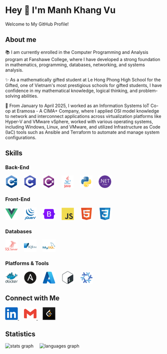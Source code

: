 # Hey 👋 I'm Manh Khang Vu

Welcome to My GitHub Profile!

## About me

📚 I am currently enrolled in the Computer Programming and Analysis program at Fanshawe College, where I have developed a strong foundation in mathematics, programming, databases, networking, and systems analysis.

✨ As a mathematically gifted student at Le Hong Phong High School for the Gifted, one of Vietnam's most prestigious schools for gifted students, I have confidence in my mathematical knowledge, logical thinking, and problem-solving abilities.

💼 From January to April 2025, I worked as an Information Systems IoT Co-op at Eramosa - A CIMA+ Company, where I applied OSI model knowledge to network and interconnect applications across virtualization platforms like Hyper-V and VMware vSphere, worked with various operating systems, including Windows, Linux, and VMware, and utilized Infrastructure as Code (IaC) tools such as Ansible and Terraform to automate and manage system configurations.

## Skills

### Back-End

<div>
  <img src="images/skills/cplusplus.png" height="40" alt="cplusplus logo"/>
  <img width="12"/>
  <img src="images/skills/c.png" height="40" alt="c logo"/>
  <img width="12"/>
  <img src="images/skills/csharp.png" height="40" alt="csharp logo"/>
  <img width="12"/>
  <img src="images/skills/java.png" height="40" alt="java logo"/>
  <img width="12"/>
  <img src="images/skills/python.png" height="40" alt="python logo"/>
  <img width="12"/>
  <img src="images/skills/dotnetcore.png" height="40" alt="dotnetcore logo"/>
</div>

### Front-End

<div>
  <img src="images/skills/vuejs.png" height="40" alt="vuejs logo"/>
  <img width="12"/>  
  <img src="images/skills/jquery.png" height="40" alt="jquery logo"/>
  <img width="12"/> 
  <img src="images/skills/bootstrap.png" height="40" alt="bootstrap logo"/>
  <img width="12"/>
  <img src="images/skills/javascript.png" height="40" alt="javascript logo"/>
  <img width="12"/>
  <img src="images/skills/html5.png" height="40" alt="html5 logo"/>
  <img width="12"/>
  <img src="images/skills/css3.png" height="40" alt="css3 logo"/>
</div>

### Databases

<div>
  <img src="images/skills/microsoftsqlserver.png" height="40" alt="microsoftsqlserver logo"/>
  <img width="12"/>
  <img src="images/skills/sqlite.png" height="40" alt="sqlite logo"/>
  <img width="12"/>
  <img src="images/skills/mysql.png" height="40" alt="mysql logo"/>
</div>

### Platforms & Tools

<div>
  <img src="images/skills/docker.png" height="40" alt="docker logo"/>
  <img width="12"/>
  <img src="images/skills/ansible.png" height="40" alt="ansible logo"/>
  <img width="12"/>
  <img src="images/skills/azure.png" height="40" alt="azure logo"/>
  <img width="12"/>
  <img src="images/skills/bash.png" height="40" alt="bash logo"/>
  <img width="12"/>
  <img src="images/skills/nix.png" height="40" alt="nix logo"/>
</div>

## Connect with Me

<div>
  <a href="https://www.linkedin.com/in/khangvum/" target="_blank">
    <img src="images/connect-with-me/linkedin.png" height="40" alt="linkedin logo"/>
  </a>
  <img width="12"/>
  <a href="mailto:manhkhang0305@gmail.com" target="_blank">
    <img src="images/connect-with-me/gmail.png" height="40" alt="gmail logo"/>
  </a>
  <img width="12"/>
  <a href="https://leetcode.com/u/khangvum/" target="_blank">
    <img src="images/connect-with-me/leetcode.png" height="40" alt="gmail logo"/>
  </a>
</div>

## Statistics

<div>
  <img src="https://github-readme-stats.vercel.app/api?username=khangvum&hide_title=false&hide_rank=false&show_icons=true&include_all_commits=true&count_private=true&disable_animations=false&theme=tokyonight&locale=en&hide_border=false&order=1&cache_bust=1" height="150" alt="stats graph"  />
  <img width="12"/>
  <img src="https://github-readme-stats.vercel.app/api/top-langs?username=khangvum&locale=en&hide_title=false&layout=compact&card_width=320&langs_count=5&theme=tokyonight&hide_border=false&order=2&cache_bust=1" height="150" alt="languages graph"  />
</div>
<!--
**khangvum/khangvum** is a ✨ _special_ ✨ repository because its `README.md` (this file) appears on your GitHub profile.

Here are some ideas to get you started:

- 🔭 I’m currently working on ...
- 🌱 I’m currently learning ...
- 👯 I’m looking to collaborate on ...
- 🤔 I’m looking for help with ...
- 💬 Ask me about ...
- 📫 How to reach me: ...
- 😄 Pronouns: ...
- ⚡ Fun fact: ...
-->
